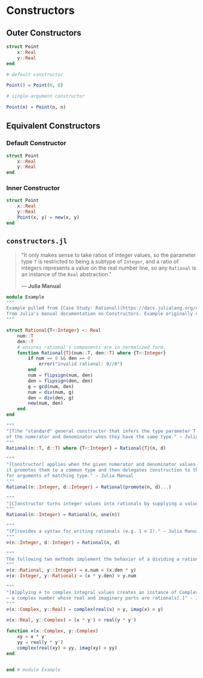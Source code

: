 # Constructors

## Outer Constructors

```julia
struct Point
    x::Real
    y::Real
end

# default constructor

Point() = Point(0, 0)

# single-argument constructor

Point(n) = Point(n, n)
```

## Equivalent Constructors

### Default Constructor

```julia
struct Point
    x::Real
    y::Real
end
```

### Inner Constructor

```julia
struct Point
    x::Real
    y::Real
    Point(x, y) = new(x, y)
end
```

## `constructors.jl`

> "It only makes sense to take ratios of integer values, so the parameter type `T` is 
> restricted to being a subtype of `Integer`, and a ratio of integers represents a value 
> on the real number line, so any `Rational` is an instance of the `Real` abstraction."
>
> — **Julia Manual**

```julia
module Example
"""
Example pulled from [Case Study: Rational](https://docs.julialang.org/en/v1/manual/constructors/)
from Julia's manual documentation on Constructors. Example originally named "OurRational".
"""

struct Rational{T<:Integer} <: Real
    num::T
    den::T
    # ensures rational's components are in normalized form.
    function Rational{T}(num::T, den::T) where {T<:Integer}
        if num == 0 && den == 0
            error("invalid rational: 0//0")
        end
        num = flipsign(num, den)
        den = flipsign(den, den)
        g = gcd(num, den)
        num = div(num, g)
        den = div(den, g)
        new(num, den)
    end
end

"""
"[T]he "standard" general constructor that infers the type parameter T from the type 
of the numerator and denominator when they have the same type." — Julia Manual
"""
Rational(n::T, d::T) where {T<:Integer} = Rational{T}(n, d)

"""
"[Constructor] applies when the given numerator and denominator values have different types: 
it promotes them to a common type and then delegates construction to the outer constructor 
for arguments of matching type." — Julia Manual
"""
Rational(n::Integer, d::Integer) = Rational(promote(n, d)...)

"""
"[C]onstructor turns integer values into rationals by supplying a value of 1 as the denominator." — Julia Manual
"""
Rational(n::Integer) = Rational(n, one(n))

"""
"[P]rovides a syntax for writing rationals (e.g. 1 ⊘ 2)." — Julia Manual
"""
⊘(n::Integer, d::Integer) = Rational(n, d)

"""
The following two methods implement the behavior of a dividing a rational by an integer.
"""
⊘(x::Rational, y::Integer) = x.num ⊘ (x.den * y)
⊘(x::Integer, y::Rational) = (x * y.den) ⊘ y.num

"""
"[A]pplying ⊘ to complex integral values creates an instance of Complex{<:OurRational} 
– a complex number whose real and imaginary parts are rationals[.]" - Julia Manual
"""
⊘(x::Complex, y::Real) = complex(real(x) ⊘ y, imag(x) ⊘ y)

⊘(x::Real, y::Complex) = (x * y') ⊘ real(y * y')

function ⊘(x::Complex, y::Complex)
    xy = x * y'
    yy = real(y * y')
    complex(real(xy) ⊘ yy, imag(xy) ⊘ yy)
end


end # module Example
```
